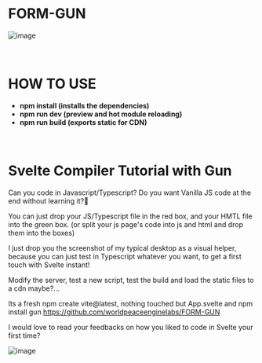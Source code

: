 # FORM-GUN

![image](https://user-images.githubusercontent.com/67427045/174142438-2128bc5a-4284-4ebb-8ed7-a4841873cf8b.png)
<br><br><br>

# HOW TO USE
 
- **npm install (installs the dependencies)**
- **npm run dev (preview and hot module reloading)**
- **npm run build (exports static for CDN)**
<br><br><br>

# Svelte Compiler Tutorial with Gun

Can you code in Javascript/Typescript? Do you want Vanilla JS code at the end without learning it?🤩

You can just drop your JS/Typescript file in the red box, and your HMTL file into the green box. (or split your js page's code into js and html and drop them into the boxes)

I just drop you the screenshot of my typical desktop as a visual helper, because you can just test in Typescript whatever you want, to get a first touch with Svelte instant!

Modify the server, test a new script, test the build and load the static files to a cdn maybe?...

Its a fresh npm create vite@latest, nothing touched but App.svelte and npm install gun
https://github.com/worldpeaceenginelabs/FORM-GUN

I would love to read your feedbacks on how you liked to code in Svelte your first time?
<br>

![image](https://user-images.githubusercontent.com/67427045/174095893-a7695272-31b6-4106-99d9-2af08c5d3f56.png)

